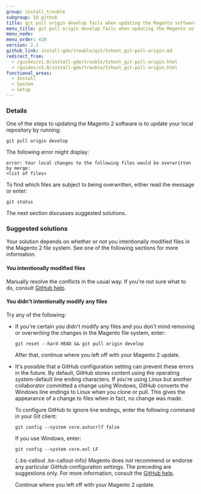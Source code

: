 ```yaml
---
group: install_trouble
subgroup: 10_github
title: git pull origin develop fails when updating the Magento software
menu_title: git pull origin develop fails when updating the Magento software
menu_node:
menu_order: 410
version: 2.1
github_link: install-gde/trouble/git/tshoot_git-pull-origin.md
redirect_from:
  - /guides/v1.0/install-gde/trouble/tshoot_git-pull-origin.html
  - /guides/v2.0/install-gde/trouble/tshoot_git-pull-origin.html
functional_areas:
  - Install
  - System
  - Setup
---
```


### Details

One of the steps to updating the Magento 2 software is to update your local repository by running:

	git pull origin develop

The following error might display:

	error: Your local changes to the following files would be overwritten by merge:
	<list of files>

To find which files are subject to being overwritten, either read the message or enter:

	git status

The next section discusses suggested solutions.

### Suggested solutions

Your solution depends on whether or not you intentionally modified files in the Magento 2 file system. See one of the following sections for more information.

#### You intentionally modified files

Manually resolve the conflicts in the usual way. If you're not sure what to do, consult [GitHub help](https://help.github.com/).

#### You didn't intentionally modify any files

Try any of the following:

*	If you're certain you didn't modify any files and you don't mind removing or overwriting the changes in the Magento file system, enter:

		git reset --hard HEAD && git pull origin develop

	After that, continue where you left off with your Magento 2 update.

*	It's possible that a GitHub configuration setting can prevent these errors in the future. By default, GitHub stores content using the operating system-default line ending characters. If you're using Linux but another collaborator committed a change using Windows, GitHub converts the Windows line endings to Linux when you clone or pull. This gives the appearance of a change to files when in fact, no change was made.

	To configure GitHub to ignore line endings, enter the following command in your Git client:

		git config --system core.autocrlf false

	If you use Windows, enter:

		git config --system core.eol LF

	{:.bs-callout .bs-callout-info}
  Magento does <em>not</em> recommend or endorse any particular GitHub configuration settings. The preceding are suggestions only. For more information, consult the [GitHub help](https://help.github.com/).

	Continue where you left off with your Magento 2 update.
